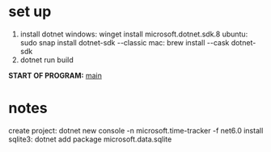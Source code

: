 # set up 
1. install dotnet
    windows: winget install microsoft.dotnet.sdk.8
    ubuntu:  sudo snap install dotnet-sdk --classic
    mac:     brew install --cask dotnet-sdk 
2. dotnet run build

**START OF PROGRAM:** [main](program.cs)

# notes
create project: dotnet new console -n microsoft.time-tracker -f net6.0
install sqlite3: dotnet add package microsoft.data.sqlite
